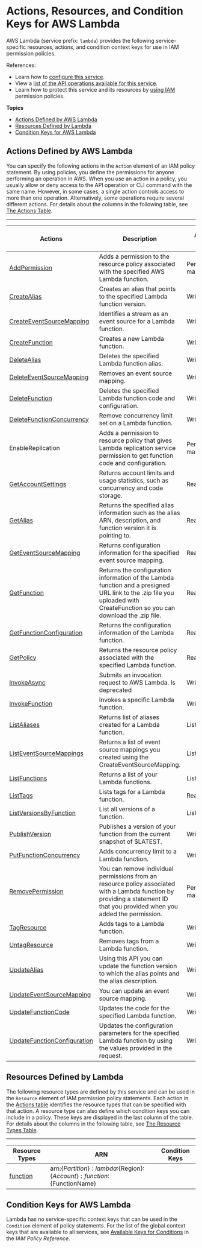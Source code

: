 # Actions, Resources, and Condition Keys for AWS Lambda<a name="list_awslambda"></a>

AWS Lambda \(service prefix: `lambda`\) provides the following service\-specific resources, actions, and condition context keys for use in IAM permission policies\.

References:
+ Learn how to [configure this service](http://docs.aws.amazon.com/lambda/)\.
+ View a [list of the API operations available for this service](http://docs.aws.amazon.com/lambda/)\.
+ Learn how to protect this service and its resources by [using IAM](http://docs.aws.amazon.com/lambda/lambda-auth-and-access-control.html) permission policies\.

**Topics**
+ [Actions Defined by AWS Lambda](#awslambda-actions-as-permissions)
+ [Resources Defined by Lambda](#awslambda-resources-for-iam-policies)
+ [Condition Keys for AWS Lambda](#awslambda-policy-keys)

## Actions Defined by AWS Lambda<a name="awslambda-actions-as-permissions"></a>

You can specify the following actions in the `Action` element of an IAM policy statement\. By using policies, you define the permissions for anyone performing an operation in AWS\. When you use an action in a policy, you usually allow or deny access to the API operation or CLI command with the same name\. However, in some cases, a single action controls access to more than one operation\. Alternatively, some operations require several different actions\. For details about the columns in the following table, see [The Actions Table](reference_policies_actions-resources-contextkeys.md#actions_table)\.


****  

| Actions | Description | Access Level | Resource Types \(\*required\) | Condition Keys | Dependent Actions | 
| --- | --- | --- | --- | --- | --- | 
|   [ AddPermission ](http://docs.aws.amazon.com/lambda/API_AddPermission.html)  | Adds a permission to the resource policy associated with the specified AWS Lambda function\. | Permissions management |   [ function\* ](#awslambda-function)   |  |  | 
|   [ CreateAlias ](http://docs.aws.amazon.com/lambda/API_CreateAlias.html)  | Creates an alias that points to the specified Lambda function version\. | Write |   [ function\* ](#awslambda-function)   |  |  | 
|   [ CreateEventSourceMapping ](http://docs.aws.amazon.com/lambda/API_CreateEventSourceMapping.html)  | Identifies a stream as an event source for a Lambda function\. | Write |  |  |  | 
|   [ CreateFunction ](http://docs.aws.amazon.com/lambda/API_CreateFunction.html)  | Creates a new Lambda function\. | Write |  |  |  | 
|   [ DeleteAlias ](http://docs.aws.amazon.com/lambda/API_DeleteAlias.html)  | Deletes the specified Lambda function alias\. | Write |   [ function\* ](#awslambda-function)   |  |  | 
|   [ DeleteEventSourceMapping ](http://docs.aws.amazon.com/lambda/API_DeleteEventSourceMapping.html)  | Removes an event source mapping\. | Write |  |  |  | 
|   [ DeleteFunction ](http://docs.aws.amazon.com/lambda/API_DeleteFunction.html)  | Deletes the specified Lambda function code and configuration\. | Write |   [ function\* ](#awslambda-function)   |  |  | 
|   [ DeleteFunctionConcurrency ](http://docs.aws.amazon.com/lambda/API_DeleteFunctionConcurrency.html)  | Remove concurrency limit set on a Lambda function\. | Write |   [ function\* ](#awslambda-function)   |  |  | 
|   EnableReplication  | Adds a permission to resource policy that gives Lambda replication service permission to get function code and configuration\. | Permissions management |   [ function\* ](#awslambda-function)   |  |  | 
|   [ GetAccountSettings ](http://docs.aws.amazon.com/lambda/API_GetAccountSettings.html)  | Returns account limits and usage statistics, such as concurrency and code storage\. | Read |  |  |  | 
|   [ GetAlias ](http://docs.aws.amazon.com/lambda/API_GetAlias.html)  | Returns the specified alias information such as the alias ARN, description, and function version it is pointing to\. | Read |   [ function\* ](#awslambda-function)   |  |  | 
|   [ GetEventSourceMapping ](http://docs.aws.amazon.com/lambda/API_GetEventSourceMapping.html)  | Returns configuration information for the specified event source mapping\. | Read |  |  |  | 
|   [ GetFunction ](http://docs.aws.amazon.com/lambda/API_GetFunction.html)  | Returns the configuration information of the Lambda function and a presigned URL link to the \.zip file you uploaded with CreateFunction so you can download the \.zip file\. | Read |   [ function\* ](#awslambda-function)   |  |  | 
|   [ GetFunctionConfiguration ](http://docs.aws.amazon.com/lambda/API_GetFunctionConfiguration.html)  | Returns the configuration information of the Lambda function\. | Read |   [ function\* ](#awslambda-function)   |  |  | 
|   [ GetPolicy ](http://docs.aws.amazon.com/lambda/API_GetPolicy.html)  | Returns the resource policy associated with the specified Lambda function\. | Read |   [ function\* ](#awslambda-function)   |  |  | 
|   [ InvokeAsync ](http://docs.aws.amazon.com/lambda/API_InvokeAsync.html)  | Submits an invocation request to AWS Lambda\. Is deprecated | Write |   [ function\* ](#awslambda-function)   |  |  | 
|   [ InvokeFunction ](http://docs.aws.amazon.com/lambda/API_Invoke.html)  | Invokes a specific Lambda function\. | Write |   [ function\* ](#awslambda-function)   |  |  | 
|   [ ListAliases ](http://docs.aws.amazon.com/lambda/API_ListAliases.html)  | Returns list of aliases created for a Lambda function\. | List |   [ function\* ](#awslambda-function)   |  |  | 
|   [ ListEventSourceMappings ](http://docs.aws.amazon.com/lambda/API_ListEventSourceMappings.html)  | Returns a list of event source mappings you created using the CreateEventSourceMapping\. | List |  |  |  | 
|   [ ListFunctions ](http://docs.aws.amazon.com/lambda/API_ListFunctions.html)  | Returns a list of your Lambda functions\. | List |  |  |  | 
|   [ ListTags ](http://docs.aws.amazon.com/lambda/API_ListTagsForResource.html)  | Lists tags for a Lambda function\. | Read |   [ function\* ](#awslambda-function)   |  |  | 
|   [ ListVersionsByFunction ](http://docs.aws.amazon.com/lambda/API_ListVersionsByFunction.html)  | List all versions of a function\. | List |   [ function\* ](#awslambda-function)   |  |  | 
|   [ PublishVersion ](http://docs.aws.amazon.com/lambda/API_PublishVersion.html)  | Publishes a version of your function from the current snapshot of $LATEST\. | Write |   [ function\* ](#awslambda-function)   |  |  | 
|   [ PutFunctionConcurrency ](http://docs.aws.amazon.com/lambda/API_PutFunctionConcurrency.html)  | Adds concurrency limit to a Lambda function\. | Write |   [ function\* ](#awslambda-function)   |  |  | 
|   [ RemovePermission ](http://docs.aws.amazon.com/lambda/API_RemovePermission.html)  | You can remove individual permissions from an resource policy associated with a Lambda function by providing a statement ID that you provided when you added the permission\. | Permissions management |   [ function\* ](#awslambda-function)   |  |  | 
|   [ TagResource ](http://docs.aws.amazon.com/lambda/API_TagResources.html)  | Adds tags to a Lambda function\. | Write |   [ function\* ](#awslambda-function)   |  |  | 
|   [ UntagResource ](http://docs.aws.amazon.com/lambda/API_UntagResource.html)  | Removes tags from a Lambda function\. | Write |   [ function\* ](#awslambda-function)   |  |  | 
|   [ UpdateAlias ](http://docs.aws.amazon.com/lambda/API_UpdateAlias.html)  | Using this API you can update the function version to which the alias points and the alias description\. | Write |   [ function\* ](#awslambda-function)   |  |  | 
|   [ UpdateEventSourceMapping ](http://docs.aws.amazon.com/lambda/API_UpdateEventSourceMapping.html)  | You can update an event source mapping\. | Write |  |  |  | 
|   [ UpdateFunctionCode ](http://docs.aws.amazon.com/lambda/API_UpdateFunctionCode.html)  | Updates the code for the specified Lambda function\. | Write |   [ function\* ](#awslambda-function)   |  |  | 
|   [ UpdateFunctionConfiguration ](http://docs.aws.amazon.com/lambda/API_UpdateFunctionConfiguration.html)  | Updates the configuration parameters for the specified Lambda function by using the values provided in the request\. | Write |   [ function\* ](#awslambda-function)   |  |  | 

## Resources Defined by Lambda<a name="awslambda-resources-for-iam-policies"></a>

The following resource types are defined by this service and can be used in the `Resource` element of IAM permission policy statements\. Each action in the [Actions table](#awslambda-actions-as-permissions) identifies the resource types that can be specified with that action\. A resource type can also define which condition keys you can include in a policy\. These keys are displayed in the last column of the table\. For details about the columns in the following table, see [The Resource Types Table](reference_policies_actions-resources-contextkeys.md#resources_table)\.


****  

| Resource Types | ARN | Condition Keys | 
| --- | --- | --- | 
|   [ function ](http://docs.aws.amazon.com/lambda/lambda-api-permissions-ref.html)  |  arn:$\{Partition\}:lambda:$\{Region\}:$\{Account\}:function:$\{FunctionName\}  |  | 

## Condition Keys for AWS Lambda<a name="awslambda-policy-keys"></a>

Lambda has no service\-specific context keys that can be used in the `Condition` element of policy statements\. For the list of the global context keys that are available to all services, see [Available Keys for Conditions](reference_policies_condition-keys.html#AvailableKeys) in the *IAM Policy Reference*\.
